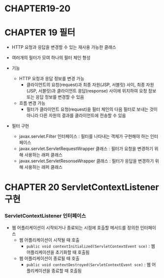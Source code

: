 # CHAPTER19-20

# CHAPTER 19 필터

- HTTP 요청과 응답을 변경할 수 있는 재사용 가능한 클래스
- 여러개의 필터가 모여 하나의 필터 체인 형성
- 기능
    - HTTP 요청과 응답 정보를 변경 가능
        - 클라이언트의 요청(request)과 최종 자원(JSP, 서블릿) 사이, 최종 자원(JSP, 서블릿)과 클라이언트 응답(response) 사이에 위치하여 요청 정보 또는 응답 정보를 변경할 수 있음
    - 흐름 변경 가능
        - 필터가 클라이언트 요청(request)을 필터 체인의 다음 필터로 보내는 것이 아니라 다른 자원의 결과를 클라이언트에 전송할 수 있음
        
- 필터 구현
    - javax.servlet.Filter 인터페이스 : 필터를 나타내는 객체가 구현해야 하는 인터페이스
    - javax.servlet.ServletRequestWrapper 클래스 : 필터가 요청을 변경하기 위해 사용하는 래퍼 클래스
    - javax.servlet.ServletResonseWrapper 클래스 :  필터가 응답을 변경하기 위해 사용하는 래퍼 클래스

# CHAPTER 20 ServletContextListener 구현

### **ServletContextListener 인터페이스**

- 웹 어플리케이션이 시작되거나 종료되는 시점에 호출할 메서드를 정의한 인터페이스
    - 웹 어플리케이션이 시작될 때 호출
        - `public void contextInitialized(ServletContextEvent sce)` : 웹 어플리케이션을 초기화할 때 호출됨
    - 웹 어플리케이션이 종료될 때 호출
        - `public void contextDestroyed(ServletContextEvent sce)` : 웹 어플리케이션을 종료할 때 호출됨
